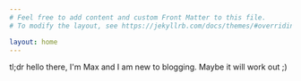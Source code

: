 ```yaml
---
# Feel free to add content and custom Front Matter to this file.
# To modify the layout, see https://jekyllrb.com/docs/themes/#overriding-theme-defaults

layout: home
---
```


tl;dr hello there, I'm Max and I am new to blogging. Maybe it will work
out ;)
